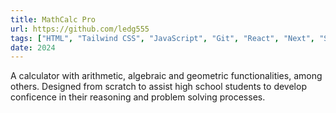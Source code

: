 ```yaml
---
title: MathCalc Pro
url: https://github.com/ledg555
tags: ["HTML", "Tailwind CSS", "JavaScript", "Git", "React", "Next", "Shadcn"]
date: 2024
---
```


A calculator with arithmetic, algebraic and geometric functionalities, among others. Designed from scratch to assist high school students to develop conficence in their reasoning and problem solving processes.
